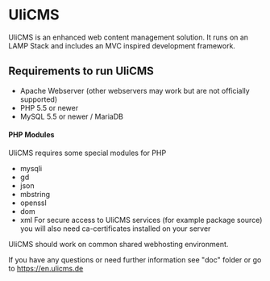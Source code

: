 # UliCMS
UliCMS is an enhanced web content management solution.
It runs on an LAMP Stack and includes an MVC inspired development framework.

## Requirements to run UliCMS
   * Apache Webserver (other webservers may work but are not officially supported)
   * PHP 5.5 or newer
   * MySQL 5.5 or newer / MariaDB
   
#### PHP Modules
UliCMS requires some special modules for PHP
   * mysqli
   * gd
   * json
   * mbstring
   * openssl   
   * dom
   * xml
For secure access to UliCMS services (for example package source) you will also need ca-certificates installed on your server

UliCMS should work on common shared webhosting environment.

If you have any questions or need further information see "doc" folder or go to https://en.ulicms.de
